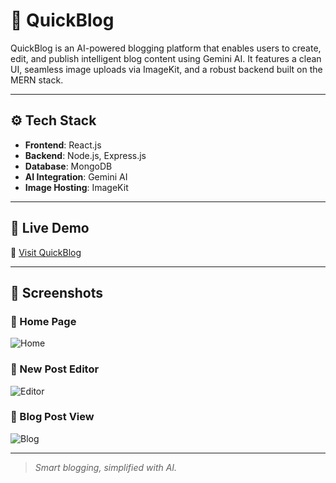 # 📝 QuickBlog

QuickBlog is an AI-powered blogging platform that enables users to create, edit, and publish intelligent blog content using Gemini AI. It features a clean UI, seamless image uploads via ImageKit, and a robust backend built on the MERN stack.

---

## ⚙️ Tech Stack

- **Frontend**: React.js  
- **Backend**: Node.js, Express.js  
- **Database**: MongoDB  
- **AI Integration**: Gemini AI  
- **Image Hosting**: ImageKit  

---

## 🚀 Live Demo

🔗 [Visit QuickBlog](https://quick-blog-server-phi-rouge.vercel.app/)

---

## 📸 Screenshots

### 🔹 Home Page  
![Home](https://github.com/your-username/your-repo-name/blob/main/screenshots/home.png)

### 🔹 New Post Editor  
![Editor](https://github.com/your-username/your-repo-name/blob/main/screenshots/editor.png)

### 🔹 Blog Post View  
![Blog](https://github.com/your-username/your-repo-name/blob/main/screenshots/blog.png)

---

> *Smart blogging, simplified with AI.*

